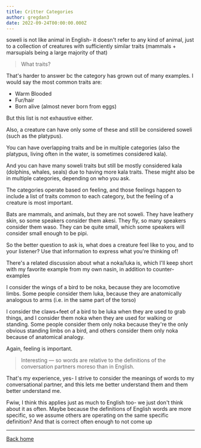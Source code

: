 ```yaml
---
title: Critter Categories
author: gregdan3
date: 2022-09-24T00:00:00.000Z
---
```


<!-- toc -->

<!-- tocstop -->

soweli is not like animal in English- it doesn't refer to any kind of animal, just to a collection of creatures with sufficiently similar traits (mammals + marsupials being a large majority of that)

> What traits?

That's harder to answer bc the category has grown out of many examples. I would say the most common traits are:

- Warm Blooded
- Fur/hair
- Born alive (almost never born from eggs)

But this list is not exhaustive either.

Also, a creature can have only some of these and still be considered soweli (such as the platypus).

You can have overlapping traits and be in multiple categories (also the platypus, living often in the water, is sometimes considered kala).

And you can have many soweli traits but still be mostly considered kala (dolphins, whales, seals) due to having more kala traits. These might also be in multiple categories, depending on who you ask.

The categories operate based on feeling, and those feelings happen to include a list of traits common to each category, but the feeling of a creature is most important.

Bats are mammals, and animals, but they are not soweli. They have leathery skin, so some speakers consider them akesi. They fly, so many speakers consider them waso. They can be quite small, which some speakers will consider small enough to be pipi.

So the better question to ask is, what does a creature feel like to you, and to your listener? Use that information to express what you're thinking of!

There's a related discussion about what a noka/luka is, which I'll keep short with my favorite example from my own nasin, in addition to counter-examples

I consider the wings of a bird to be noka, because they are locomotive limbs. Some people consider them luka, because they are anatomically analogous to arms (i.e. in the same part of the torso)

I consider the claws+feet of a bird to be luka when they are used to grab things, and I consider them noka when they are used for walking or standing. Some people consider them only noka because they're the only obvious standing limbs on a bird, and others consider them only noka because of anatomical analogy.

Again, feeling is important.

> Interesting — so words are relative to the definitions of the conversation partners moreso than in English.

That's my experience, yes- I strive to consider the meanings of words to my conversational partner, and this lets me better understand them and them better understand me.

Fwiw, I think this applies just as much to English too- we just don't think about it as often. Maybe because the definitions of English words are more specific, so we assume others are operating on the same specific definition? And that is correct often enough to not come up

---

[Back home](/toki-pona/)
